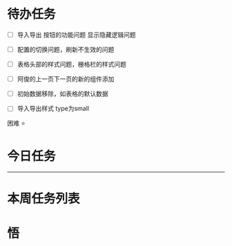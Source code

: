 # 待办任务
- [ ] 导入导出 按钮的功能问题 显示隐藏逻辑问题
- [ ] 配置的切换问题，刷新不生效的问题
- [ ] 表格头部的样式问题，栅格栏的样式问题
- [ ] 阿俊的上一页下一页的新的组件添加

- [ ] 初始数据移除，如表格的默认数据
- [ ] 导入导出样式 type为small


困难
⭐

# 今日任务





------
# 本周任务列表



# 悟